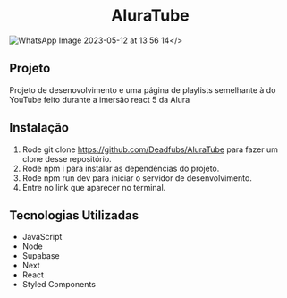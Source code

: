 <h1 align="center"> AluraTube </h1>

   ![WhatsApp Image 2023-05-12 at 13 56 14](https://github.com/Deadfubs/AluraTube/assets/74834392/7545dd9e-7514-4693-b42a-0ce535892e16)</>


## Projeto
Projeto de desenovolvimento e uma página de playlists semelhante à do YouTube feito durante a imersão react 5 da Alura

## Instalação
1. Rode git clone https://github.com/Deadfubs/AluraTube para fazer um clone desse repositório.
2. Rode npm i para instalar as dependências do projeto.
3. Rode npm run dev para iniciar o servidor de desenvolvimento.
4. Entre no link que aparecer no terminal.

## Tecnologias Utilizadas
 - JavaScript
 - Node
 - Supabase
 - Next
 - React
 - Styled Components




